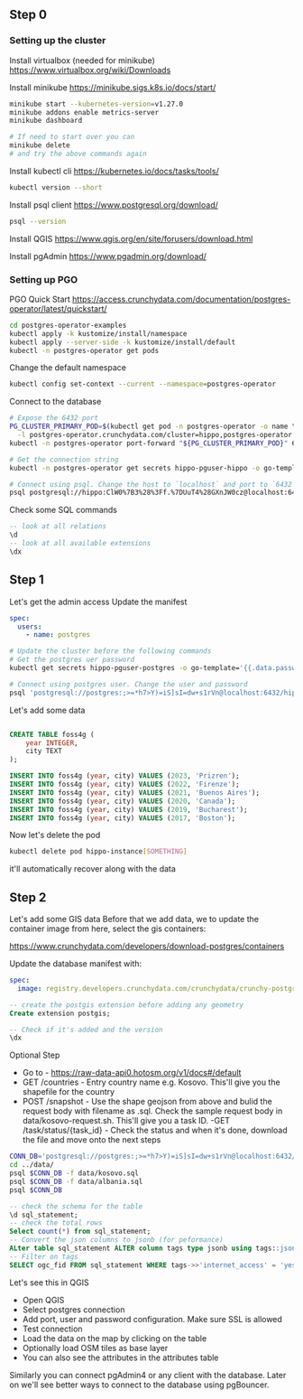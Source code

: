## Step 0

### Setting up the cluster

Install virtualbox (needed for minikube)
https://www.virtualbox.org/wiki/Downloads

Install minikube
https://minikube.sigs.k8s.io/docs/start/

```bash
minikube start --kubernetes-version=v1.27.0
minikube addons enable metrics-server
minikube dashboard

# If need to start over you can
minikube delete
# and try the above commands again
```

Install kubectl cli
https://kubernetes.io/docs/tasks/tools/

```bash
kubectl version --short
```

Install psql client
https://www.postgresql.org/download/

```bash
psql --version
```

Install QGIS
https://www.qgis.org/en/site/forusers/download.html

Install pgAdmin
https://www.pgadmin.org/download/

### Setting up PGO

PGO Quick Start
https://access.crunchydata.com/documentation/postgres-operator/latest/quickstart/

```bash
cd postgres-operator-examples
kubectl apply -k kustomize/install/namespace
kubectl apply --server-side -k kustomize/install/default
kubectl -n postgres-operator get pods
```

Change the default namespace

```bash
kubectl config set-context --current --namespace=postgres-operator
```

Connect to the database

```bash
# Expose the 6432 port
PG_CLUSTER_PRIMARY_POD=$(kubectl get pod -n postgres-operator -o name \
  -l postgres-operator.crunchydata.com/cluster=hippo,postgres-operator.crunchydata.com/role=master)
kubectl -n postgres-operator port-forward "${PG_CLUSTER_PRIMARY_POD}" 6432:5432

# Get the connection string
kubectl -n postgres-operator get secrets hippo-pguser-hippo -o go-template='{{.data.uri | base64decode}}'

# Connect using psql. Change the host to `localhost` and port to `6432`
psql postgresql://hippo:ClW0%7B3%28%3Ff.%7DUuT4%28GXnJW0cz@localhost:6432/hippo
```

Check some SQL commands

```SQL
-- look at all relations
\d
-- look at all available extensions
\dx

```

## Step 1

Let's get the admin access
Update the manifest

```yaml
spec:
  users:
    - name: postgres
```

```bash
# Update the cluster before the following commands
# Get the postgres uer password
kubectl get secrets hippo-pguser-postgres -o go-template='{{.data.password | base64decode}}'

# Connect using postgres user. Change the user and password
psql 'postgresql://postgres:;>=*h7>Y)=iS]sI=dw+s1rVn@localhost:6432/hippo'
```

Let's add some data

```SQL

CREATE TABLE foss4g (
    year INTEGER,
    city TEXT
);

INSERT INTO foss4g (year, city) VALUES (2023, 'Prizren');
INSERT INTO foss4g (year, city) VALUES (2022, 'Firenze');
INSERT INTO foss4g (year, city) VALUES (2021, 'Buenos Aires');
INSERT INTO foss4g (year, city) VALUES (2020, 'Canada');
INSERT INTO foss4g (year, city) VALUES (2019, 'Bucharest');
INSERT INTO foss4g (year, city) VALUES (2017, 'Boston');
```

Now let's delete the pod

```bash
kubectl delete pod hippo-instance[SOMETHING]
```

it'll automatically recover along with the data

## Step 2

Let's add some GIS data
Before that we add data, we to update the container image from here, select the gis containers:

https://www.crunchydata.com/developers/download-postgres/containers

Update the database manifest with:

```yaml
spec:
  image: registry.developers.crunchydata.com/crunchydata/crunchy-postgres-gis:ubi8-15.3-3.3-0
```

```SQL
-- create the postgis extension before adding any geometry
Create extension postgis;

-- Check if it's added and the version
\dx
```

Optional Step

- Go to - https://raw-data-api0.hotosm.org/v1/docs#/default
- GET /countries - Entry country name e.g. Kosovo. This'll give you the shapefile for the country
- POST /snapshot - Use the shape geojson from above and bulid the request body with filename as .sql. Check the sample request body in data/kosovo-request.sh. This'll give you a task ID.
  -GET /task/status/{task_id} - Check the status and when it's done, download the file and move onto the next steps

```bash
CONN_DB='postgresql://postgres:;>=*h7>Y)=iS]sI=dw+s1rVn@localhost:6432/hippo'
cd ../data/
psql $CONN_DB -f data/kosovo.sql
psql $CONN_DB -f data/albania.sql
psql $CONN_DB
```

```SQL
-- check the schema for the table
\d sql_statement;
-- check the total rows
Select count(*) from sql_statement;
-- Convert the json columns to jsonb (for peformance)
ALter table sql_statement ALTER column tags type jsonb using tags::jsonb;
-- Filter on tags
SELECT ogc_fid FROM sql_statement WHERE tags->>'internet_access' = 'yes';
```

Let's see this in QGIS

- Open QGIS
- Select postgres connection
- Add port, user and password configuration. Make sure SSL is allowed
- Test connection
- Load the data on the map by clicking on the table
- Optionally load OSM tiles as base layer
- You can also see the attributes in the attributes table

Similarly you can connect pgAdmin4 or any client with the database. Later on we'll see better ways to connect to the database using pgBouncer.
